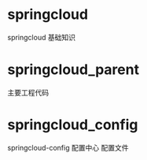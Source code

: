 # springcloud
springcloud 基础知识

# springcloud_parent

  主要工程代码

# springcloud_config

springcloud-config 配置中心 配置文件
